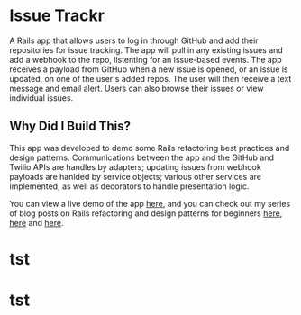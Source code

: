 # Issue Trackr

A Rails app that allows users to log in through GitHub and add their repositories for issue tracking. The app will pull in any existing issues and add a webhook to the repo, listenting for an issue-based events. The app receives a payload from GitHub when a new issue is opened, or an issue is updated, on one of the user's added repos. The user will then receive a text message and email alert. Users can also browse their issues or view individual issues. 

## Why Did I Build This?

This app was developed to demo some Rails refactoring best practices and design patterns. Communications between the app and the GitHub and Twilio APIs are handles by adapters; updating issues from webhook payloads are hanlded by service objects; various other services are implemented, as well as decorators to handle presentation logic. 

You can view a live demo of the app [here](http://issue-trackr.herokuapp.com/), and you can check out my series of blog posts on Rails refactoring and design patterns for beginners [here](http://www.thegreatcodeadventure.com/rails-refactoring-part-i-the-adapter-pattern/), [here](https://thegreatcodeadventure.com/rails-refactoring-part-ii-services) and [here](https://thegreatcodeadventure.com/rails-refactoring-part-ii-the-decorator-pattern).
# tst
# tst
